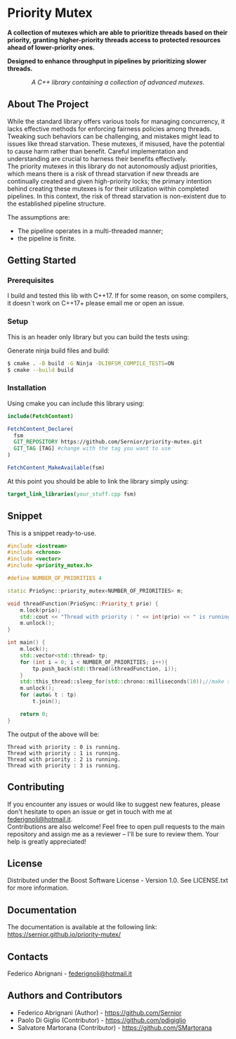 # Priority Mutex

**A collection of mutexes which are able to prioritize threads based on their priority, granting higher-priority threads access to protected resources ahead of lower-priority ones.**

**Designed to enhance throughput in pipelines by prioritizing slower threads.**

<a name="readme-top"></a>

<div align="center">
  <p align="center">
    <em>A C++ library containing a collection of advanced mutexes.</em>
  </p>
</div>

## About The Project

While the standard library offers various tools for managing concurrency, it lacks effective methods for enforcing fairness policies among threads.<br>
Tweaking such behaviors can be challenging, and mistakes might lead to issues like thread starvation. These mutexes, if misused, have the potential to cause harm rather than benefit. Careful implementation and understanding are crucial to harness their benefits effectively.<br>
The priority mutexes in this library do not autonomously adjust priorities, which means there is a risk of thread starvation if new threads are continually created and given high-priority locks; the primary intention behind creating these mutexes is for their utilization within completed pipelines. In this context, the risk of thread starvation is non-existent due to the established pipeline structure.

The assumptions are:
  - The pipeline operates in a multi-threaded manner;
  - the pipeline is finite.
## Getting Started

### Prerequisites

I build and tested this lib with C++17.
If for some reason, on some compilers, it doesn`t work on C++17+ please email me or open an issue.

### Setup

This is an header only library but you can build the tests using:

Generate ninja build files and build:

   ```sh
   $ cmake . -B build -G Ninja -DLIBFSM_COMPILE_TESTS=ON
   $ cmake --build build
   ```

### Installation
Using cmake you can include this library using:

```cmake
include(FetchContent)

FetchContent_Declare(
  fsm
  GIT_REPOSITORY https://github.com/Sernior/priority-mutex.git
  GIT_TAG [TAG] #change with the tag you want to use
)

FetchContent_MakeAvailable(fsm)
```
At this point you should be able to link the library simply using:
```cmake
target_link_libraries(your_stuff.cpp fsm)
```

## Snippet
This is a snippet ready-to-use.
```cpp
#include <iostream>
#include <chrono>
#include <vector>
#include <priority_mutex.h>

#define NUMBER_OF_PRIORITIES 4

static PrioSync::priority_mutex<NUMBER_OF_PRIORITIES> m;

void threadFunction(PrioSync::Priority_t prio) {
    m.lock(prio);
    std::cout << "Thread with priority : " << int(prio) << " is running." << std::endl;
    m.unlock();
}

int main() {
    m.lock();
    std::vector<std::thread> tp;
    for (int i = 0; i < NUMBER_OF_PRIORITIES; i++){
        tp.push_back(std::thread(&threadFunction, i));
    }
    std::this_thread::sleep_for(std::chrono::milliseconds(10));//make sure the threads lock themselves
    m.unlock();
    for (auto& t : tp)
        t.join();

    return 0;
}
```

The output of the above will be:

```
Thread with priority : 0 is running.
Thread with priority : 1 is running.
Thread with priority : 2 is running.
Thread with priority : 3 is running.
```

## Contributing

If you encounter any issues or would like to suggest new features, please don't hesitate to open an issue or get in touch with me at federignoli@hotmail.it.<br />Contributions are also welcome! Feel free to open pull requests to the main repository and assign me as a reviewer – I'll be sure to review them. Your help is greatly appreciated!

## License

Distributed under the Boost Software License - Version 1.0. See LICENSE.txt for more information.

## Documentation
The documentation is available at the following link: https://sernior.github.io/priority-mutex/

## Contacts

Federico Abrignani - federignoli@hotmail.it

## Authors and Contributors

* Federico Abrignani (Author) - https://github.com/Sernior
* Paolo Di Giglio (Contributor) - https://github.com/pdigiglio
* Salvatore Martorana (Contributor) - https://github.com/SMartorana

